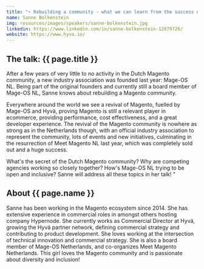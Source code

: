 ```yaml
---
title: "⚡ Rebuilding a community - what we can learn from the success of Mage-OS NL"
name: Sanne Bolkenstein
img: resources/images/speakers/sanne-bolkenstein.jpg
linkedin: https://www.linkedin.com/in/sanne-bolkenstein-12079726/
website: https://www.hyva.io/
---
```


## The talk: {{ page.title }}

<p>After a few years of very little to no activity in the Dutch Magento community, a new industry association was founded last year: Mage-OS NL. Being part of the original founders and currently still a board member of Mage-OS NL, Sanne knows about rebuilding a Magento community.</p>

<p>Everywhere around the world we see a revival of Magento, fuelled by Mage-OS and Hyvä, proving Magento is still a relevant player in ecommerce, providing performance, cost effectiveness, and a great developer experience. The revival of the Magento community is nowhere as strong as in the Netherlands though, with an official industry association to represent the community, lots of events and new initiatives, culminating in the resurrection of Meet Magento NL last year, which was completely sold out and a huge success.</p>

<p>What's the secret of the Dutch Magento community? Why are competing agencies working so closely together? How's Mage-OS NL trying to be open and inclusive? Sanne will address all these topics in her talk! "</p>

## About {{ page.name }}

<p>Sanne has been working in the Magento ecosystem since 2014. She has extensive experience in commercial roles in amongst others hosting company Hypernode. She currently works as Commercial Director at Hyvä, growing the Hyvä partner network, defining commercial strategy and contributing to product development. She loves working at the intersection of technical innovation and commercial strategy. She is also a board member of Mage-OS Netherlands, and co-organizes Meet Magento Netherlands. This girl loves the Magento community and is passionate about diversity and inclusion!</p>
